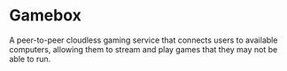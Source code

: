 # Gamebox
A peer-to-peer cloudless gaming service that connects users to available computers, allowing them to stream and play games that they may not be able to run. 
